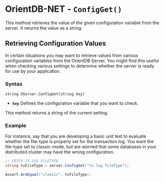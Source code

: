 
# OrientDB-NET - `ConfigGet()`

This method retrieves the value of the given configuration variable from the server.  It returns the value as a string.

## Retrieving Configuration Values

In certain situations you may want to retrieve values from various configuration variables from the OrientDB Server.  You might find this useful when checking various settings to determine whether the server is ready for use by your application.

### Syntax

```
string OServer.ConfigGet(string key)
```

- **`key`** Defines the configuration variable that you want to check.

This method returns a string of the current setting.

### Example

For instance, say that you are developing a basic unit test to evaluate whether the file-type is properly set for the transaction log.  You want the file-type set to classic-mode, but are worried that some databases in your distributed cluster may have the wrong configuration.

```csharp
// FETCH TX.LOG FILETYPE
string txFileType = server.ConfigGet("tx.log.fileType"); 

Assert.AreEqual("classic", txFileType);
```

